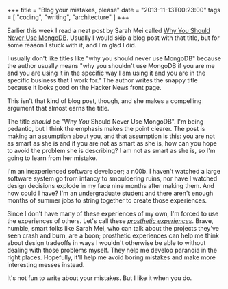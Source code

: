 +++
title = "Blog your mistakes, please"
date = "2013-11-13T00:23:00"
tags = [ "coding", "writing", "architecture" ]
+++

Earlier this week I read a neat post by Sarah Mei called [Why You Should Never
Use MongoDB][sarah]. Usually I would skip a blog post with that title, but
for some reason I stuck with it, and I'm glad I did.

I usually don't like titles like "why you should never use MongoDB" because the
author usually means "why you shouldn't use MongoDB if you are me and you are
using it in the specific way I am using it and you are in the specific business
that I work for." The author writes the snappy title because it looks good on
the Hacker News front page.

This isn't that kind of blog post, though, and she makes a compelling argument
that almost earns the title.

The title *should* be "Why *You* Should Never Use MongoDB". I'm being pedantic,
but I think the emphasis makes the point clearer. The post is making an
assumption about you, and that assumption is this: you are not as smart as she
is and if you are not as smart as she is, how can you hope to avoid the problem
she is describing? I am not as smart as she is, so I'm going to learn from her
mistake.

I'm an inexperienced software developer; a n00b. I haven't watched a large
software system go from infancy to smouldering ruins, nor have I watched design
decisions explode in my face nine months after making them. And how could I
have? I'm an undergraduate student and there aren't enough months of summer
jobs to string together to create those experiences.

Since I don't have many of these experiences of my own, I'm forced to use the
experiences of others. Let's call these [*prosthetic experiences*][aosa].
Brave, humble, smart folks like Sarah Mei, who can talk about the projects
they've seen crash and burn, are a boon; prosthetic experiences can help me
think about design tradeoffs in ways I wouldn't otherwise be able to without
dealing with those problems myself.  They help me develop paranoia in the right
places. Hopefully, it'll help me avoid boring mistakes and make more
interesting messes instead.

It's not fun to write about your mistakes. But I like it when you do.

[aosa]: http://aosabook.org/en/index.html

[sarah]: http://www.sarahmei.com/blog/2013/11/11/why-you-should-never-use-mongodb/

